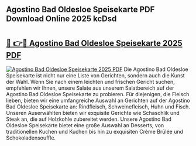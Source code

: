 ## Agostino Bad Oldesloe Speisekarte PDF Download Online 2025 kcDsd

# <h2><a href="http://gcbtrq.nevu.top/?p=Agostino+Bad+Oldesloe+Speisekarte">🔗 👉🔴 Agostino Bad Oldesloe Speisekarte 2025 PDF</a></h2>

[![Agostino Bad Oldesloe Speisekarte 2025 PDF](https://i.imgur.com/dBaPXMq.png)](http://gcbtrq.nevu.top/?p=Agostino+Bad+Oldesloe+Speisekarte)
Die Agostino Bad Oldesloe Speisekarte ist nicht nur eine Liste von Gerichten, sondern auch die Kunst der Wahl. Wenn Sie nach einem leichten und frischen Gericht suchen, empfehlen wir Ihnen, unsere Salate aus unserem Salatbereich auf der Agostino Bad Oldesloe Speisekarte zu probieren. Für diejenigen, die Fleisch lieben, bieten wir eine umfangreiche Auswahl an Gerichten auf der Agostino Bad Oldesloe Speisekarte an: Rindfleisch, Schweinefleisch, Huhn und Fisch. Unseren Auserwählten bieten wir exquisite Gerichte wie Schaschlik und Steak an, die auf Holzkohle zubereitet werden. Unsere Agostino Bad Oldesloe Speisekarte bietet eine große Auswahl an Desserts, von traditionellen Kuchen und Kuchen bis hin zu exquisiten Crème Brûlée und Schokoladensouffle.

